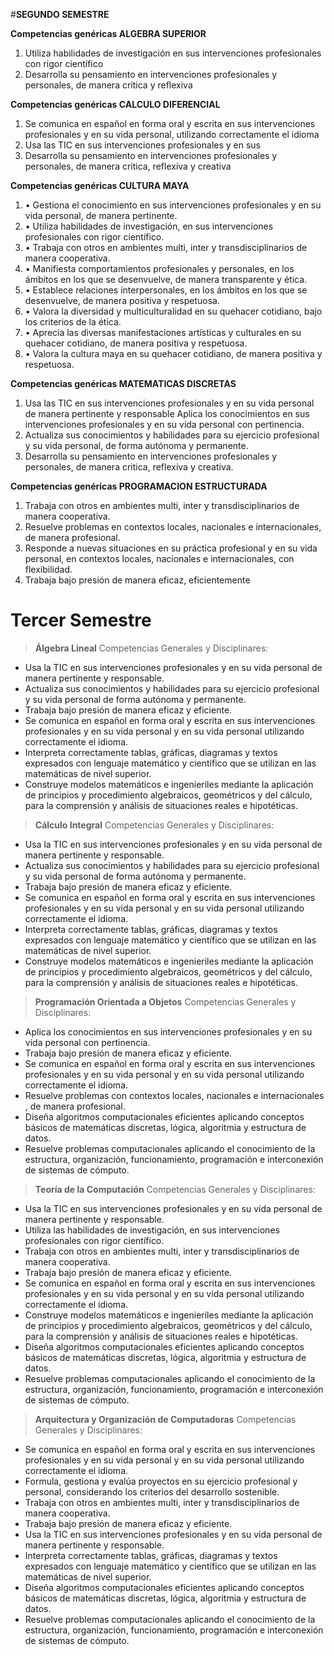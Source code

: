 #**SEGUNDO SEMESTRE**

**Competencias genéricas ALGEBRA SUPERIOR**
1.	Utiliza habilidades de investigación en sus intervenciones profesionales con rigor científico
2.	Desarrolla su pensamiento en intervenciones profesionales y personales, de manera crítica y reflexiva

**Competencias genéricas CALCULO DIFERENCIAL**
1.	Se comunica en español en forma oral y escrita en sus intervenciones profesionales y en su vida personal, utilizando correctamente el idioma
2.	Usa las TIC en sus intervenciones profesionales y en sus
3.	Desarrolla su pensamiento en intervenciones profesionales y personales, de manera critica, reflexiva y creativa

**Competencias genéricas CULTURA MAYA**
1.	• Gestiona el conocimiento en sus intervenciones profesionales y en su vida personal, de manera pertinente.
2.	• Utiliza habilidades de investigación, en sus intervenciones profesionales con rigor científico.
3.	• Trabaja con otros en ambientes multi, inter y transdisciplinarios de manera cooperativa.
4.	• Manifiesta comportamientos profesionales y personales, en los ámbitos en los que se desenvuelve, de manera transparente y ética.
5.	• Establece relaciones interpersonales, en los ámbitos en los que se desenvuelve, de manera positiva y respetuosa.
6.	• Valora la diversidad y multiculturalidad en su quehacer cotidiano, bajo los criterios de la ética.
7.	• Aprecia las diversas manifestaciones artísticas y culturales en su quehacer cotidiano, de manera positiva y respetuosa.
8.	• Valora la cultura maya en su quehacer cotidiano, de manera positiva y respetuosa.

**Competencias genéricas MATEMATICAS DISCRETAS**
1.	Usa las TIC en sus intervenciones profesionales y en su vida personal de manera pertinente y responsable Aplica los conocimientos en sus intervenciones profesionales y en su vida personal con pertinencia.
2.	Actualiza sus conocimientos y habilidades para su ejercicio profesional y su vida personal, de forma autónoma y permanente.
3.	Desarrolla su pensamiento en intervenciones profesionales y personales, de manera critica, reflexiva y creativa.

**Competencias genéricas PROGRAMACION ESTRUCTURADA**

1.	Trabaja con otros en ambientes multi, inter y transdisciplinarios de manera cooperativa.
2.	 Resuelve problemas en contextos locales, nacionales e internacionales, de manera profesional.
3.	 Responde a nuevas situaciones en su práctica profesional y en su vida personal, en contextos locales, nacionales e internacionales, con flexibilidad.
4.	 Trabaja bajo presión de manera eficaz, eficientemente



# **Tercer Semestre**

> **Álgebra Lineal**
Competencias Generales y Disciplinares:

 - Usa la TIC en sus intervenciones profesionales y en su vida personal de manera pertinente y responsable.
 - Actualiza sus conocimientos y habilidades para su ejercicio profesional y su vida personal de forma autónoma y permanente.
 - Trabaja bajo presión de manera eficaz y eficiente.
 - Se comunica en español en forma oral y escrita en sus intervenciones profesionales y en su vida personal y en su vida personal utilizando correctamente el idioma.
 - Interpreta correctamente tablas, gráficas, diagramas y textos expresados con lenguaje matemático y científico que se utilizan en las matemáticas de nivel superior.
 - Construye modelos matemáticos e ingenieriles mediante la aplicación de principios y procedimiento algebraicos, geométricos y del cálculo, para la comprensión y análisis de situaciones reales e hipotéticas.

> **Cálculo Integral**
Competencias Generales y Disciplinares:

 - Usa la TIC en sus intervenciones profesionales y en su vida personal de manera pertinente y responsable.
 - Actualiza sus conocimientos y habilidades para su ejercicio profesional y su vida personal de forma autónoma y permanente.
 - Trabaja bajo presión de manera eficaz y eficiente.
 - Se comunica en español en forma oral y escrita en sus intervenciones profesionales y en su vida personal y en su vida personal utilizando correctamente el idioma.
 - Interpreta correctamente tablas, gráficas, diagramas y textos expresados con lenguaje matemático y científico que se utilizan en las matemáticas de nivel superior.
 - Construye modelos matemáticos e ingenieriles mediante la aplicación de principios y procedimiento algebraicos, geométricos y del cálculo, para la comprensión y análisis de situaciones reales e hipotéticas.

> **Programación Orientada a Objetos**
Competencias Generales y Disciplinares:

 - Aplica los conocimientos en sus intervenciones profesionales y en su vida personal con pertinencia.
 - Trabaja bajo presión de manera eficaz y eficiente.
 - Se comunica en español en forma oral y escrita en sus intervenciones profesionales y en su vida personal y en su vida personal utilizando correctamente el idioma.
 - Resuelve problemas con contextos locales, nacionales e internacionales , de manera profesional.
 - Diseña algoritmos computacionales eficientes aplicando conceptos básicos de matemáticas discretas, lógica, algoritmia y estructura de datos.
 - Resuelve problemas computacionales aplicando el conocimiento de la estructura, organización, funcionamiento, programación e interconexión de sistemas de cómputo.

> **Teoría de la Computación**
Competencias Generales y Disciplinares:

 - Usa la TIC en sus intervenciones profesionales y en su vida personal de manera pertinente y responsable.
 - Utiliza las habilidades de investigación, en sus intervenciones profesionales con rigor científico.
 - Trabaja con otros en ambientes multi, inter y transdisciplinarios de manera cooperativa.
 - Trabaja bajo presión de manera eficaz y eficiente.
 - Se comunica en español en forma oral y escrita en sus intervenciones profesionales y en su vida personal y en su vida personal utilizando correctamente el idioma.
 - Construye modelos matemáticos e ingenieriles mediante la aplicación de principios y procedimiento algebraicos, geométricos y del cálculo, para la comprensión y análisis de situaciones reales e hipotéticas.
 - Diseña algoritmos computacionales eficientes aplicando conceptos básicos de matemáticas discretas, lógica, algoritmia y estructura de datos.
 - Resuelve problemas computacionales aplicando el conocimiento de la estructura, organización, funcionamiento, programación e interconexión de sistemas de cómputo.

> **Arquitectura y Organización de Computadoras**
Competencias Generales y Disciplinares:

 - Se comunica en español en forma oral y escrita en sus intervenciones profesionales y en su vida personal y en su vida personal utilizando correctamente el idioma.
 - Formula, gestiona y evalúa proyectos en su ejercicio profesional y personal, considerando los criterios del desarrollo sostenible.
 - Trabaja con otros en ambientes multi, inter y transdisciplinarios de manera cooperativa.
 - Trabaja bajo presión de manera eficaz y eficiente.
 - Usa la TIC en sus intervenciones profesionales y en su vida personal de manera pertinente y responsable.
 - Interpreta correctamente tablas, gráficas, diagramas y textos expresados con lenguaje matemático y científico que se utilizan en las matemáticas de nivel superior.
 - Diseña algoritmos computacionales eficientes aplicando conceptos básicos de matemáticas discretas, lógica, algoritmia y estructura de datos.
 - Resuelve problemas computacionales aplicando el conocimiento de la estructura, organización, funcionamiento, programación e interconexión de sistemas de cómputo.
